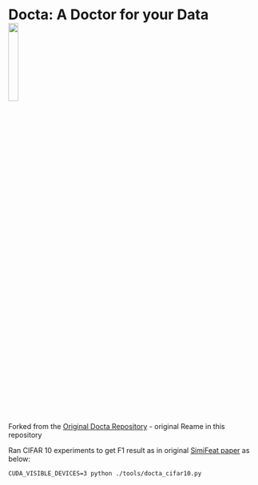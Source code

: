 

# Docta: A Doctor for your Data &emsp;  <img src="./fig/Docta-logo.png" width="20%" />

Forked from the [Original Docta Repository](https://github.com/Docta-ai/docta) - original Reame in this repository

Ran CIFAR 10 experiments to get F1 result as in original [SimiFeat paper](https://arxiv.org/abs/2110.06283) as below:
```
CUDA_VISIBLE_DEVICES=3 python ./tools/docta_cifar10.py
```